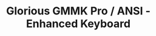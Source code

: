 ---
layout: layouts/keymapdb_entry.njk
OS: ['MacOS']
keymap_author: stickandgum
firmware: QMK
hasHomeRowMods: False
hasLetterOnThumb: False
hasVerticalCombos: False
keymap_image: https://user-images.githubusercontent.com/22257588/130371838-875ba65b-88ea-4f81-a44a-bb24194c4989.png
imageDate: idk
keyCount: 83
keyboard: GMMK Pro (ANSI)
baseLayouts: ["QWERTY"]
languages: ['English']
layerCount: 2
title: "Glorious GMMK Pro / ANSI - Enhanced Keyboard"
isSplit: False
stagger: row
summary: 
keymap_url: https://github.com/stickandgum/qmk_firmware/tree/master/keyboards/gmmk/pro/ansi/keymaps/stickandgum
writeup: https://github.com/stickandgum/qmk_firmware/tree/master/keyboards/gmmk/pro/ansi/keymaps/stickandgum/readme.md
---